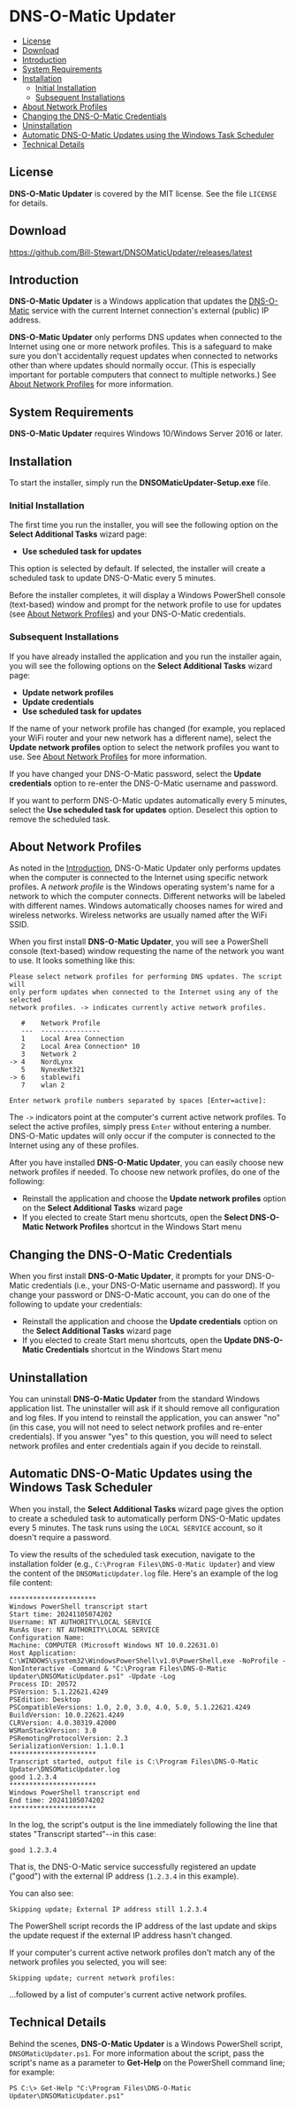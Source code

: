 <!-- omit in toc -->
# DNS-O-Matic Updater

- [License](#license)
- [Download](#download)
- [Introduction](#introduction)
- [System Requirements](#system-requirements)
- [Installation](#installation)
  - [Initial Installation](#initial-installation)
  - [Subsequent Installations](#subsequent-installations)
- [About Network Profiles](#about-network-profiles)
- [Changing the DNS-O-Matic Credentials](#changing-the-dns-o-matic-credentials)
- [Uninstallation](#uninstallation)
- [Automatic DNS-O-Matic Updates using the Windows Task Scheduler](#automatic-dns-o-matic-updates-using-the-windows-task-scheduler)
- [Technical Details](#technical-details)

## License

**DNS-O-Matic Updater** is covered by the MIT license. See the file `LICENSE` for details.

## Download

https://github.com/Bill-Stewart/DNSOMaticUpdater/releases/latest

## Introduction

**DNS-O-Matic Updater** is a Windows application that updates the [DNS-O-Matic](https://www.dnsomatic.com/) service with the current Internet connection's external (public) IP address.

**DNS-O-Matic Updater** only performs DNS updates when connected to the Internet using one or more network profiles. This is a safeguard to make sure you don't accidentally request updates when connected to networks other than where updates should normally occur. (This is especially important for portable computers that connect to multiple networks.) See [About Network Profiles](#about-network-profiles) for more information.

## System Requirements

**DNS-O-Matic Updater** requires Windows 10/Windows Server 2016 or later.

## Installation

To start the installer, simply run the **DNSOMaticUpdater-Setup.exe** file.

### Initial Installation

The first time you run the installer, you will see the following option on the **Select Additional Tasks** wizard page:

* **Use scheduled task for updates**

This option is selected by default. If selected, the installer will create a scheduled task to update DNS-O-Matic every 5 minutes.

Before the installer completes, it will display a Windows PowerShell console (text-based) window and prompt for the network profile to use for updates (see [About Network Profiles](#about-network-profiles)) and your DNS-O-Matic credentials.

### Subsequent Installations

If you have already installed the application and you run the installer again, you will see the following options on the **Select Additional Tasks** wizard page:

* **Update network profiles**
* **Update credentials**
* **Use scheduled task for updates**

If the name of your network profile has changed (for example, you replaced your WiFi router and your new network has a different name), select the **Update network profiles** option to select the network profiles you want to use. See [About Network Profiles](#about-network-profiles) for more information.

If you have changed your DNS-O-Matic password, select the **Update credentials** option to re-enter the DNS-O-Matic username and password.

If you want to perform DNS-O-Matic updates automatically every 5 minutes, select the **Use scheduled task for updates** option. Deselect this option to remove the scheduled task.

## About Network Profiles

As noted in the [Introduction](#introduction), DNS-O-Matic Updater only performs updates when the computer is connected to the Internet using specific network profiles. A _network profile_ is the Windows operating system's name for a network to which the computer connects. Different networks will be labeled with different names. Windows automatically chooses names for wired and wireless networks. Wireless networks are usually named after the WiFi SSID.

When you first install **DNS-O-Matic Updater**, you will see a PowerShell console (text-based) window requesting the name of the network you want to use. It looks something like this:

```
Please select network profiles for performing DNS updates. The script will
only perform updates when connected to the Internet using any of the selected
network profiles. -> indicates currently active network profiles.

   #    Network Profile
   ---  ---------------
   1    Local Area Connection
   2    Local Area Connection* 10
   3    Network 2
-> 4    NordLynx
   5    NynexNet321
-> 6    stablewifi
   7    wlan 2

Enter network profile numbers separated by spaces [Enter=active]:
```

The `->` indicators point at the computer's current active network profiles. To select the active profiles, simply press `Enter` without entering a number. DNS-O-Matic updates will only occur if the computer is connected to the Internet using any of these profiles.

After you have installed **DNS-O-Matic Updater**, you can easily choose new network profiles if needed. To choose new network profiles, do one of the following:

* Reinstall the application and choose the **Update network profiles** option on the **Select Additional Tasks** wizard page
* If you elected to create Start menu shortcuts, open the **Select DNS-O-Matic Network Profiles** shortcut in the Windows Start menu

## Changing the DNS-O-Matic Credentials

When you first install **DNS-O-Matic Updater**, it prompts for your DNS-O-Matic credentials (i.e., your DNS-O-Matic username and password). If you change your password or DNS-O-Matic account, you can do one of the following to update your credentials:

* Reinstall the application and choose the **Update credentials** option on the **Select Additional Tasks** wizard page
* If you elected to create Start menu shortcuts, open the **Update DNS-O-Matic Credentials** shortcut in the Windows Start menu

## Uninstallation

You can uninstall **DNS-O-Matic Updater** from the standard Windows application list. The uninstaller will ask if it should remove all configuration and log files. If you intend to reinstall the application, you can answer "no" (in this case, you will not need to select network profiles and re-enter credentials). If you answer "yes" to this question, you will need to select network profiles and enter credentials again if you decide to reinstall.

## Automatic DNS-O-Matic Updates using the Windows Task Scheduler

When you install, the **Select Additional Tasks** wizard page gives the option to create a scheduled task to automatically perform DNS-O-Matic updates every 5 minutes. The task runs using the `LOCAL SERVICE` account, so it doesn't require a password.

To view the results of the scheduled task execution, navigate to the installation folder (e.g., `C:\Program Files\DNS-O-Matic Updater`) and view the content of the `DNSOMaticUpdater.log` file. Here's an example of the log file content:

```
**********************
Windows PowerShell transcript start
Start time: 20241105074202
Username: NT AUTHORITY\LOCAL SERVICE
RunAs User: NT AUTHORITY\LOCAL SERVICE
Configuration Name:
Machine: COMPUTER (Microsoft Windows NT 10.0.22631.0)
Host Application: C:\WINDOWS\system32\WindowsPowerShell\v1.0\PowerShell.exe -NoProfile -NonInteractive -Command & "C:\Program Files\DNS-O-Matic Updater\DNSOMaticUpdater.ps1" -Update -Log
Process ID: 20572
PSVersion: 5.1.22621.4249
PSEdition: Desktop
PSCompatibleVersions: 1.0, 2.0, 3.0, 4.0, 5.0, 5.1.22621.4249
BuildVersion: 10.0.22621.4249
CLRVersion: 4.0.30319.42000
WSManStackVersion: 3.0
PSRemotingProtocolVersion: 2.3
SerializationVersion: 1.1.0.1
**********************
Transcript started, output file is C:\Program Files\DNS-O-Matic Updater\DNSOMaticUpdater.log
good 1.2.3.4
**********************
Windows PowerShell transcript end
End time: 20241105074202
**********************
```

In the log, the script's output is the line immediately following the line that states "Transcript started"--in this case:

    good 1.2.3.4

That is, the DNS-O-Matic service successfully registered an update ("good") with the external IP address (`1.2.3.4` in this example).

You can also see:

    Skipping update; External IP address still 1.2.3.4

The PowerShell script records the IP address of the last update and skips the update request if the external IP address hasn't changed.

If your computer's current active network profiles don't match any of the network profiles you selected, you will see:

    Skipping update; current network profiles:

...followed by a list of computer's current active network profiles.

## Technical Details

Behind the scenes, **DNS-O-Matic Updater** is a Windows PowerShell script, `DNSOMaticUpdater.ps1`. For more information about the script, pass the script's name as a parameter to **Get-Help** on the PowerShell command line; for example:

    PS C:\> Get-Help "C:\Program Files\DNS-O-Matic Updater\DNSOMaticUpdater.ps1"
